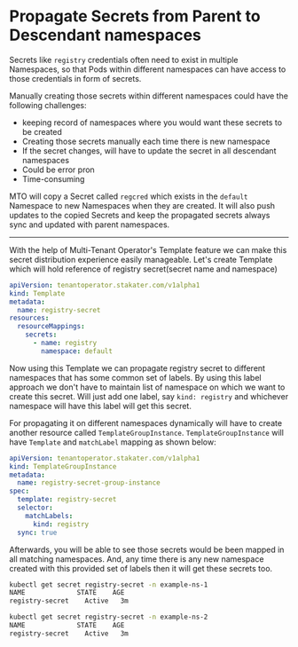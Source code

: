 # Propagate Secrets from Parent to Descendant namespaces


Secrets like `registry` credentials often need to exist in multiple Namespaces, so that Pods within different namespaces can have access to those credentials in form of secrets. 

Manually creating those secrets within different namespaces could have the following challenges:
- keeping record of namespaces where you would want these secrets to be created
- Creating those secrets manually each time there is new namespace 
- If the secret changes, will have to update the secret in all descendant namespaces
- Could be error pron
- Time-consuming

MTO will copy a Secret called `regcred` which exists in the `default` Namespace to new Namespaces when they are created.
It will also push updates to the copied Secrets and keep the propagated secrets always sync and updated with parent namespaces.

---

With the help of Multi-Tenant Operator's Template feature we can make this secret distribution experience easily manageable.
Let's create Template which will hold reference of registry secret(secret name and namespace) 

```yaml
apiVersion: tenantoperator.stakater.com/v1alpha1
kind: Template
metadata:
  name: registry-secret
resources:
  resourceMappings:
    secrets:
      - name: registry
        namespace: default
```

Now using this Template we can propagate registry secret to different namespaces that has some common set of labels.
By using this label approach we don't have to maintain list of namespace on which we want to create this secret.
Will just add one label, say `kind: registry` and whichever namespace will have this label will get this secret.

For propagating it on different namespaces dynamically will have to create another resource called `TemplateGroupInstance`.
`TemplateGroupInstance` will have `Template` and `matchLabel` mapping as shown below:

```yaml
apiVersion: tenantoperator.stakater.com/v1alpha1
kind: TemplateGroupInstance
metadata:
  name: registry-secret-group-instance
spec:
  template: registry-secret
  selector:
    matchLabels:
      kind: registry
  sync: true
```

Afterwards, you will be able to see those secrets would be been mapped in all matching namespaces.
And, any time there is any new namespace created with this provided set of labels then it will get these secrets too.

```bash
kubectl get secret registry-secret -n example-ns-1
NAME             STATE    AGE
registry-secret    Active   3m

kubectl get secret registry-secret -n example-ns-2
NAME             STATE    AGE
registry-secret    Active   3m
```
